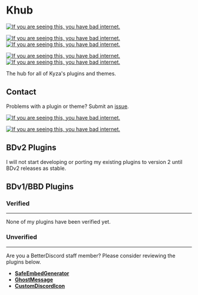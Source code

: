 # Khub

[![If you are seeing this, you have bad internet.](https://img.shields.io/static/v1.svg?label=Developing%20For%20v2&message=NO&color=red&style=for-the-badge&logo=Discord&logoColor=909090&labelColor=303030)](https://github.com/KyzaGitHub/Khub/)

[![If you are seeing this, you have bad internet.](https://img.shields.io/static/v1.svg?label=Plugin%20Count&message=3&color=7bbe17&style=for-the-badge&logo=Discord&logoColor=909090&labelColor=303030)](https://github.com/KyzaGitHub/Khub/)
[![If you are seeing this, you have bad internet.](https://img.shields.io/static/v1.svg?label=Plugins%20Verified&message=0&color=7bbe17&style=for-the-badge&logo=Discord&logoColor=909090&labelColor=303030)](https://github.com/KyzaGitHub/Khub/)

[![If you are seeing this, you have bad internet.](https://img.shields.io/static/v1.svg?label=Theme%20Count&message=0&color=7bbe17&style=for-the-badge&logo=Discord&logoColor=909090&labelColor=303030)](https://github.com/KyzaGitHub/Khub/)
[![If you are seeing this, you have bad internet.](https://img.shields.io/static/v1.svg?label=Themes%20Verified&message=0&color=7bbe17&style=for-the-badge&logo=Discord&logoColor=909090&labelColor=303030)](https://github.com/KyzaGitHub/Khub/)

The hub for all of Kyza's plugins and themes.

## Contact

Problems with a plugin or theme? Submit an [issue](https://github.com/KyzaGitHub/Khub/issues/new).

[![If you are seeing this, you have bad internet.](https://img.shields.io/static/v1.svg?label=Discord%20Tag&message=@Kyza%239994&color=7289DA&style=flat&logo=Discord&labelColor=303030)](https://discord.gg/)

[![If you are seeing this, you have bad internet.](https://img.shields.io/static/v1.svg?label=Discord%20ID&message=<@220548715265114113>&color=7289DA&style=flat&logo=Discord&labelColor=303030)](https://discord.gg/)

## BDv2 Plugins

I will not start developing or porting my existing plugins to version 2 until BDv2 releases as stable.

## BDv1/BBD Plugins

### Verified
------

None of my plugins have been verified yet.

### Unverified
------

Are you a BetterDiscord staff member? Please consider reviewing the plugins below.

 * **[SafeEmbedGenerator](https://github.com/KyzaGitHub/Khub/tree/master/v1%20Plugins/SafeEmbedGenerator)**
 * **[GhostMessage](https://github.com/KyzaGitHub/Khub/tree/master/v1%20Plugins/GhostMessage)**
 * **[CustomDiscordIcon](https://github.com/KyzaGitHub/Khub/tree/master/v1%20Plugins/CustomDiscordIcon)**
